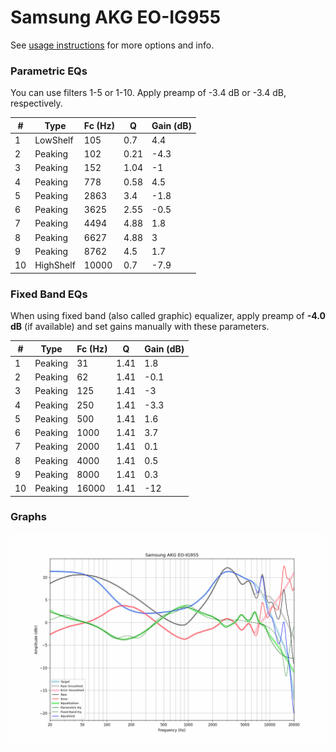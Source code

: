 # Samsung AKG EO-IG955
See [usage instructions](https://github.com/jaakkopasanen/AutoEq#usage) for more options and info.

### Parametric EQs
You can use filters 1-5 or 1-10. Apply preamp of -3.4 dB or -3.4 dB, respectively.

|   # | Type      |   Fc (Hz) |    Q |   Gain (dB) |
|-----|-----------|-----------|------|-------------|
|   1 | LowShelf  |       105 | 0.7  |         4.4 |
|   2 | Peaking   |       102 | 0.21 |        -4.3 |
|   3 | Peaking   |       152 | 1.04 |        -1   |
|   4 | Peaking   |       778 | 0.58 |         4.5 |
|   5 | Peaking   |      2863 | 3.4  |        -1.8 |
|   6 | Peaking   |      3625 | 2.55 |        -0.5 |
|   7 | Peaking   |      4494 | 4.88 |         1.8 |
|   8 | Peaking   |      6627 | 4.88 |         3   |
|   9 | Peaking   |      8762 | 4.5  |         1.7 |
|  10 | HighShelf |     10000 | 0.7  |        -7.9 |

### Fixed Band EQs
When using fixed band (also called graphic) equalizer, apply preamp of **-4.0 dB** (if available) and set gains manually with these parameters.

|   # | Type    |   Fc (Hz) |    Q |   Gain (dB) |
|-----|---------|-----------|------|-------------|
|   1 | Peaking |        31 | 1.41 |         1.8 |
|   2 | Peaking |        62 | 1.41 |        -0.1 |
|   3 | Peaking |       125 | 1.41 |        -3   |
|   4 | Peaking |       250 | 1.41 |        -3.3 |
|   5 | Peaking |       500 | 1.41 |         1.6 |
|   6 | Peaking |      1000 | 1.41 |         3.7 |
|   7 | Peaking |      2000 | 1.41 |         0.1 |
|   8 | Peaking |      4000 | 1.41 |         0.5 |
|   9 | Peaking |      8000 | 1.41 |         0.3 |
|  10 | Peaking |     16000 | 1.41 |       -12   |

### Graphs
![](./Samsung%20AKG%20EO-IG955.png)
